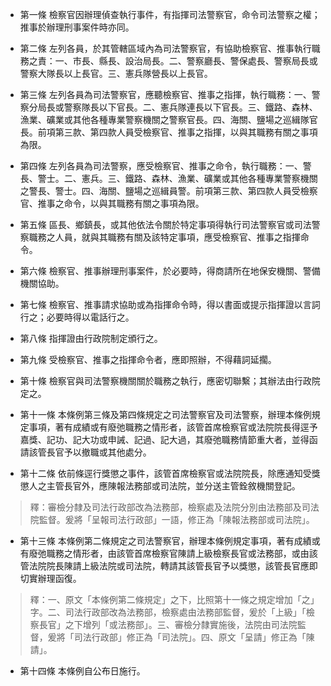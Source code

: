 * 第一條 檢察官因辦理偵查執行事件，有指揮司法警察官，命令司法警察之權；推事於辦理刑事案件時亦同。

* 第二條 左列各員，於其管轄區域內為司法警察官，有協助檢察官、推事執行職務之責：一、市長、縣長、設治局長。二、警察廳長、警保處長、警察局長或警察大隊長以上長官。三、憲兵隊營長以上長官。

* 第三條 左列各員為司法警察官，應聽檢察官、推事之指揮，執行職務：一、警察分局長或警察隊長以下官長。二、憲兵隊連長以下官長。三、鐵路、森林、漁業、礦業或其他各種專業警察機關之警察官長。四、海關、鹽場之巡緝隊官長。前項第三款、第四款人員受檢察官、推事之指揮，以與其職務有關之事項為限。

* 第四條 左列各員為司法警察，應受檢察官、推事之命令，執行職務：一、警長、警士。二、憲兵。三、鐵路、森林、漁業、礦業或其他各種專業警察機關之警長、警士。四、海關、鹽場之巡緝員警。前項第三款、第四款人員受檢察官、推事之命令，以與其職務有關之事項為限。

* 第五條 區長、鄉鎮長，或其他依法令關於特定事項得執行司法警察官或司法警察職務之人員，就與其職務有關及該特定事項，應受檢察官、推事之指揮命令。

* 第六條 檢察官、推事辦理刑事案件，於必要時，得商請所在地保安機關、警備機關協助。

* 第七條 檢察官、推事請求協助或為指揮命令時，得以書面或提示指揮證以言詞行之；必要時得以電話行之。

* 第八條 指揮證由行政院制定頒行之。

* 第九條 受檢察官、推事之指揮命令者，應即照辦，不得藉詞延擱。

* 第十條 檢察官與司法警察機關關於職務之執行，應密切聯繫；其辦法由行政院定之。

* 第十一條 本條例第三條及第四條規定之司法警察官及司法警察，辦理本條例規定事項，著有成績或有廢弛職務之情形者，該管首席檢察官或法院院長得逕予嘉獎、記功、記大功或申誡、記過、記大過，其廢弛職務情節重大者，並得函請該管長官予以撤職或其他處分。

* 第十二條 依前條逕行獎懲之事件，該管首席檢察官或法院院長，除應通知受獎懲人之主管長官外，應陳報法務部或司法院，並分送主管銓敘機關登記。

> 釋：審檢分隸及司法行政部改為法務部，檢察處及法院分別由法務部及司法院監督。爰將「呈報司法行政部」一語，修正為「陳報法務部或司法院」。

* 第十三條 本條例第二條規定之司法警察官，辦理本條例規定事項，著有成績或有廢弛職務之情形者，由該管首席檢察官陳請上級檢察長官或法務部，或由該管法院院長陳請上級法院或司法院，轉請其該管長官予以獎懲，該管長官應即切實辦理函復。

> 釋：一、原文「本條例第二條規定」之下，比照第十一條之規定增加「之」字。二、司法行政部改為法務部，檢察處由法務部監督，爰於「上級」「檢察長官」之下增列「或法務部」。三、審檢分隸實施後，法院由司法院監督，爰將「司法行政部」修正為「司法院」。四、原文「呈請」修正為「陳請」。

* 第十四條 本條例自公布日施行。

